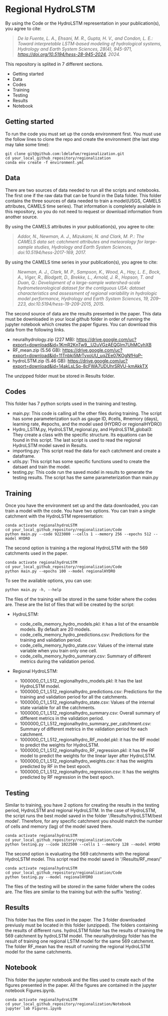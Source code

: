 # Regional HydroLSTM

By using the Code or the HydroLSTM representation in your publication(s), you agree to cite:

> *De la Fuente, L. A., Ehsani, M. R., Gupta, H. V., and Condon, L. E.: Toward interpretable LSTM-based modeling of hydrological systems, Hydrology and Earth System Sciences, 28(4), 945-971, https://doi.org/10.5194/hess-28-945-2024, 2024.*

This repository is splited in 7 different sections.
  - Getting started
  - Data
  - Codes
  - Training
  - Testing
  - Results
  - Notebook

## Getting started
To run the code you must set up the conda environment first. You must use the follow lines to clone the repo and create the environment (the last step may take some time):
```
git clone git@github.com:ldelafue/regionalization.git
cd your_local_github_repository/regionalization
conda env create -f environment.yml
```

## Data
There are two sources of data needed to run all the scripts and notebooks. The first one if the raw data that can be found in the Data folder. This folder contains the three sources of data needed to train a model(USGS, CAMELS attributes, CAMELS time series). That information is completely available in this repository, so you do not need to request or download information from another source.

By using the CAMELS attributes in your publication(s), you agree to cite:

> *Addor, N., Newman, A. J., Mizukami, N. and Clark, M. P.: The CAMELS data set: catchment attributes and meteorology for large-sample studies, Hydrology and Earth System Sciences, doi:10.5194/hess-2017-169, 2017.*

By using the CAMELS time series in your publication(s), you agree to cite:

> *Newman, A. J., Clark, M. P., Sampson, K., Wood, A., Hay, L. E., Bock, A., Viger, R., Blodgett, D., Brekke, L., Arnold, J. R., Hopson, T. and Duan, Q.: Development of a large-sample watershed-scale hydrometeorological dataset for the contiguous USA: dataset characteristics and assessment of regional variability in hydrologic model performance, Hydrology and Earth System Sciences, 19, 209–223, doi:10.5194/hess-19-209-2015, 2015.*

The second source of data are the results presented in the paper. This data must be downloaded in your local github folder in order of running the jupyter notebook which creates the paper figures. You can download this data from the following links.

  - neuralhydrology.zip (227 MB): https://drive.google.com/uc?export=download&id=1KmR2KnTw9__U2uVGzAEQGIm7UhMCyhXB
  - RF_mean.zip (5.56 GB): https://drive.google.com/uc?export=download&id=11Tnbkj5MrTyxoUU_uqZEe07KOgNfHqP-
  - hydroLSTM.zip (5.46 GB): https://drive.google.com/uc?export=download&id=14akLsLSo-8cFWA7UDUhrSRVU-kmAkkTX

The unzipped folder must be stored in Results folder.

## Codes
This folder has 7 python scripts used in the training and testing.
  - main.py: This code is calling all the other files during training. The script has some parameterization such as gauge ID, #cells, #memory (days), learning rate, #epochs, and the model used (HYDRO or regionalHYDRO)
  - Hydro_LSTM.py, HydroLSTM_regional.py, and HydroLSTM_global3: They create a class with the specific structure. Its equations can be found in this script. The last script is used to read the regional HydroLSTM model saved in Results.
  - importing.py: This script read the data for each catchment and create a dataframe.
  - utils.py: This script has some specific functions used to create the datsaet and train the model.
  - testing.py: This code run the saved model in results to generate the testing results. The script has the same parameterization than main.py

## Training
Once you have the environment set up and the data downloaded, you can train a model with the code. You have two options. You can train a single catchment with the HydroLSTM representation:
```
conda activate regionalhydroLSTM
cd your_local_github_repository/regionalization/Code
python main.py --code 9223000 --cells 1 --memory 256 --epochs 512 --model HYDRO
```

The second option is training a the regional HydroLSTM with the 569 catchments used in the paper.
```
conda activate regionalhydroLSTM
cd your_local_github_repository/regionalization/Code
python main.py --epochs 100 --model regionalHYDRO
```

To see the available options, you can use:
```
python main.py -h, --help
```

The files of the training will be stored in the same folder where the codes are. These are the list of files that will be created by the script:

  - HydroLSTM:
    - code_cells_memory_hydro_models.pkl: it has a list of the ensamble models. By default are 20 models.
    - code_cells_memory_hydro_predictions.csv: Predictions for the training and validation period.
    - code_cells_memory_hydro_state.csv: Values of the internal state variable when you train only one cell.
    - code_cells_memory_hydro_summary.csv: Summary of different metrics during the validation period.

  - Regional HydroLSTM:
    - 1000000_C1_L512_regionalhydro_models.pkl: It has the last HydroLSTM model.
    - 1000000_C1_L512_regionalhydro_predictions.csv: Predictions for the training and validation period for all the catchments.
    - 1000000_C1_L512_regionalhydro_state.csv: Values of the internal state variable for all the catchments.
    - 1000000_C1_L512_regionalhydro_summary.csv: Overall summary of different metrics in the validation period.
    - 1000000_C1_L512_regionalhydro_summary_per_catchment.csv: Summary of different metrics in the validation period for each catchment.
    - 1000000_C1_L512_regionalhydro_RF_model.pkl: it has the RF model to predict the weights for HydroLSTM.
    - 1000000_C1_L512_regionalhydro_RF_regression.pkl: it has the RF model to predict the weights for the linear layer after HydroLSTM.
    - 1000000_C1_L512_regionalhydro_weights.csv: it has the weights predicted by RF in the best epoch.
    - 1000000_C1_L512_regionalhydro_regression.csv: It has the weights predicted by RF regression in the best epoch.          

## Testing
Similar to training, you have 2 options for creating the results in the testing period, HydroLSTM and regional HydroLSTM. In the case of HydroLSTM, the script runs the best model saved in the folder '/Results/hydroLSTM/best model'. Therefore, for any specific catchment you should match the number of cells and memory (lag) of the model saved there.

```
conda activate regionalhydroLSTM
cd your_local_github_repository/regionalization/Code
python testing.py --code 1022500 --cells 1 --memory 128 --model HYDRO
```

The second option is evaluating the 569 catchments with the regional HydroLSTM model. This script read the model saved in '/Results/RF_mean/'
```
conda activate regionalhydroLSTM
cd your_local_github_repository/regionalization/Code
python testing.py --model regionalHYDRO
```
The files of the testing will be stored in the same folder where the codes are. The files are similar to the training but with the suffix 'testing'.

## Results
This folder has the files used in the paper. The 3 folder downloaded previusly must be located in this folder (unzipped). The folders containing the results of different runs. hydroLSTM folder has the results of training the 569 catchment by hydroLSTM model. The neuralhydrology folder has the result of training one regional LSTM model for the same 569 catchemnt. The folder RF_mean has the result of running the regional HydroLSTM model for the same catchments.

## Notebook
This folder the jupyter notebook and the files used to create each of the figures presented in the paper. All the figures are contained in the jupyter notebook Figures.ipynb.

```
conda activate regionalhydroLSTM
cd your_local_github_repository/regionalization/Notebook
jupyter lab Figures.ipynb
```





